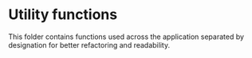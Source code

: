 # Utility functions

This folder contains functions used across the application separated by designation for better refactoring and readability.
